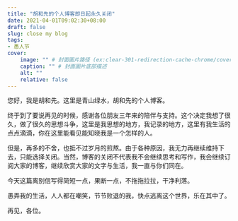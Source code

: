 ```yaml
---
title: "胡和先的个人博客即日起永久关闭"
date: 2021-04-01T09:02:30+08:00
draft: false
slug: close my blog
tags:
- 愚人节
cover:
    image: "" # 封面圖片路径 (ex:clear-301-redirection-cache-chrome/cover.jpg)
    caption: "" # 封面圖片底部描述
    alt: ""
    relative: false
---
```

您好，我是胡和先。这里是青山绿水，胡和先的个人博客。

终于到了要说再见的时候，感谢各位朋友三年来的陪伴与支持。这个决定我想了很久，做了很久的思想斗争，这里是我思想的地方，我记录的地方，这里有我生活的点点滴滴，你在这里能看见能知晓我是一个怎样的人。

但是，再多的不舍，也抵不过岁月的煎熬。由于各种原因，我无力再继续维持下去，只能选择关闭。当然，博客的关闭不代表我不会继续思考和写作，我会继续订阅大家的博客，继续欣赏大家的文字与生活，我一直与你们同在。

今天这篇离别信写得简短一点，果断一点，不拖拖拉拉，干净利落。

愚弄我的生活，人人都在嘲笑，节节败退的我，快点逃离这个世界，乐在其中了。

再见，各位。
